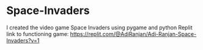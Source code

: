 # Space-Invaders
I created the video game Space Invaders using pygame and python  Replit link to functioning game: https://replit.com/@AdiRanjan/Adi-Ranjan-Space-Invaders?v=1
